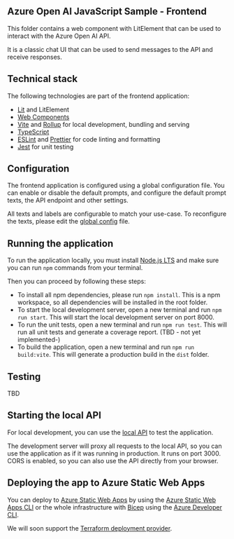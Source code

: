 ## Azure Open AI JavaScript Sample - Frontend

This folder contains a web component with LitElement that can be used to interact with the Azure Open AI API.

It is a classic chat UI that can be used to send messages to the API and receive responses.

## Technical stack

The following technologies are part of the frontend application:

- [Lit](https://lit.dev) and LitElement
- [Web Components](https://developer.mozilla.org/en-US/docs/Web/Web_Components)
- [Vite](https://vitejs.dev/guide/) and [Rollup](https://rollupjs.org/introduction/) for local development, bundling and serving
- [TypeScript](https://www.typescriptlang.org/)
- [ESLint](https://eslint.org/) and [Prettier](https://prettier.io/) for code linting and formatting
- [Jest](https://jestjs.io/) for unit testing

## Configuration

The frontend application is configured using a global configuration file. You can enable or disable the default prompts, and configure the default prompt texts, the API endpoint and other settings.

All texts and labels are configurable to match your use-case. To reconfigure the texts, please edit the [global config](./src/config/globalConfig.js) file.

## Running the application

To run the application locally, you must install [Node.js LTS](https://nodejs.org) and make sure you can run `npm` commands from your terminal.

Then you can proceed by following these steps:

- To install all npm dependencies, please run `npm install`. This is a npm workspace, so all dependencies will be installed in the root folder.
- To start the local development server, open a new terminal and run `npm run start`. This will start the local development server on port 8000.
- To run the unit tests, open a new terminal and run `npm run test`. This will run all unit tests and generate a coverage report. (TBD - not yet implemented-)
- To build the application, open a new terminal and run `npm run build:vite`. This will generate a production build in the `dist` folder.

## Testing

TBD

## Starting the local API

For local development, you can use the [local API](../search/README.md) to test the application.

The development server will proxy all requests to the local API, so you can use the application as if it was running in production. It runs on port 3000. CORS is enabled, so you can also use the API directly from your browser.

## Deploying the app to Azure Static Web Apps

You can deploy to [Azure Static Web Apps](https://docs.microsoft.com/azure/static-web-apps/overview) by using the [Azure Static Web Apps CLI](https://learn.microsoft.com/azure/static-web-apps/static-web-apps-cli-deploy) or the whole infrastructure with [Bicep](https://bicep.dev/) using the [Azure Developer CLI](https://learn.microsoft.com/azure/developer/azure-developer-cli/overview).

We will soon support the [Terraform deployment provider](https://learn.microsoft.com/azure/developer/azure-developer-cli/use-terraform-for-azd).
